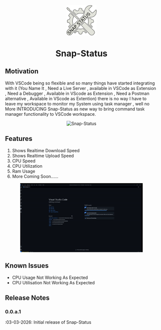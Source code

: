 <p align="center">
      <img width="20%" src="https://raw.githubusercontent.com/Dhananjay-JSR/system-info-vscode-ext/main/rsc/logo.png" alt="Snap-Status" />
      <h1 align="center">Snap-Status</h1>
</p>


## Motivation

With VSCode being so flexible and so many things have started integrating with it (You Name It , Need a Live Server , available in VSCode as Extension , Need a Debugger , Available in VScode as Extension , Need a Postman alternative , Available in VScode as Extention) there is no way I have to leave my workspace to monitor my System using task manager , well no More INTRODUCING Snap-Status as new way to bring command task manager functionality to VSCode workspace.

<p align="center">
<img width="80%" src="https://raw.githubusercontent.com/Dhananjay-JSR/system-info-vscode-ext/main/rsc/speed.gif" alt="Snap-Status" />
</p>

## Features

1) Shows Realtime Download Speed
2) Shows Realtime Upload Speed
3) CPU Speed
4) CPU Utilization
5) Ram Usage
6) More Coming Soon......

<p align="center">
<img width="80%" src="https://raw.githubusercontent.com/Dhananjay-JSR/system-info-vscode-ext/main/rsc/ram.gif" alt="Snap-Status" />
</p>

## Known Issues

 - CPU Usage Not Working As Expected
 - CPU Utilisation Not Working As Expected

## Release Notes


### 0.0.a.1

:03-03-2026:
    Initial release of Snap-Status
